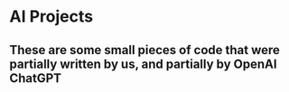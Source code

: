 # AI Projects
##  These are some small pieces of code that were partially written by us, and partially by OpenAI ChatGPT
